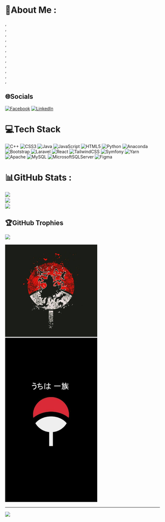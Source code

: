 # 💫About Me :


<!DOCTYPE html>
<html lang="en">
<head>
<meta charset="UTF-8">
<meta http-equiv="X-UA-Compatible" content="IE=edge">
<meta name="viewport" content="width=device-width, initial-scale=1.0">
<title>Pure CSS Drawing</title>
<link rel="stylesheet" href="./style.css">
</head>
<body>
<div class="box">
    <div class="eye-box left-eye">
        <div class="eye circle sharingan1to2">
            <div class="eyeball center">
                <div class="circle"></div>
                <div class="circle center"></div>
                <div class="sp"><span class="center">,</span></div>
                <div class="sp"><span class="center">,</span></div>
                <div class="sp"><span class="center">,</span></div>
            </div>
        </div>
    </div>
    <div class="eye-box">
        <div class="eye circle sharingan1to2">
            <div class="eyeball center">
                <div class="circle"></div>
                <div class="circle center"></div>
                <div class="sp"><span class="center">,</span></div>
                <div class="sp"><span class="center">,</span></div>
                <div class="sp"><span class="center">,</span></div>
            </div>
        </div>
    </div>
</div>

<div class="card">
    <div class="eye circle sharingan1">
        <div class="eyeball center">
            <div class="circle"></div>
            <div class="circle center"></div>
            <div class="sp"><span class="center">,</span></div>
            <div class="sp"><span class="center">,</span></div>
            <div class="sp"><span class="center">,</span></div>
        </div>
    </div>
    <div class="eye circle sharingan2">
        <div class="eyeball center">
            <div class="circle"></div>
            <div class="circle center"></div>
            <div class="sp"><span class="center">,</span></div>
            <div class="sp"><span class="center">,</span></div>
            <div class="sp"><span class="center">,</span></div>
        </div>
    </div>
    
</div>
</body>
</html>


## 🌐Socials
[![Facebook](https://img.shields.io/badge/Facebook-%231877F2.svg?logo=Facebook&logoColor=white)](https://facebook.com/https://www.facebook.com/nguyentunglamICTU) [![LinkedIn](https://img.shields.io/badge/LinkedIn-%230077B5.svg?logo=linkedin&logoColor=white)](https://linkedin.com/in/https://www.linkedin.com/in/nguy%E1%BB%85n-l%C3%A2m-606133229/) 

# 💻Tech Stack
![C++](https://img.shields.io/badge/c++-%2300599C.svg?style=for-the-badge&logo=c%2B%2B&logoColor=white) ![CSS3](https://img.shields.io/badge/css3-%231572B6.svg?style=for-the-badge&logo=css3&logoColor=white) ![Java](https://img.shields.io/badge/java-%23ED8B00.svg?style=for-the-badge&logo=java&logoColor=white) ![JavaScript](https://img.shields.io/badge/javascript-%23323330.svg?style=for-the-badge&logo=javascript&logoColor=%23F7DF1E) ![HTML5](https://img.shields.io/badge/html5-%23E34F26.svg?style=for-the-badge&logo=html5&logoColor=white) ![Python](https://img.shields.io/badge/python-3670A0?style=for-the-badge&logo=python&logoColor=ffdd54) ![Anaconda](https://img.shields.io/badge/Anaconda-%2344A833.svg?style=for-the-badge&logo=anaconda&logoColor=white) ![Bootstrap](https://img.shields.io/badge/bootstrap-%23563D7C.svg?style=for-the-badge&logo=bootstrap&logoColor=white) ![Laravel](https://img.shields.io/badge/laravel-%23FF2D20.svg?style=for-the-badge&logo=laravel&logoColor=white) ![React](https://img.shields.io/badge/react-%2320232a.svg?style=for-the-badge&logo=react&logoColor=%2361DAFB) ![TailwindCSS](https://img.shields.io/badge/tailwindcss-%2338B2AC.svg?style=for-the-badge&logo=tailwind-css&logoColor=white) ![Symfony](https://img.shields.io/badge/symfony-%23000000.svg?style=for-the-badge&logo=symfony&logoColor=white) ![Yarn](https://img.shields.io/badge/yarn-%232C8EBB.svg?style=for-the-badge&logo=yarn&logoColor=white) ![Apache](https://img.shields.io/badge/apache-%23D42029.svg?style=for-the-badge&logo=apache&logoColor=white) ![MySQL](https://img.shields.io/badge/mysql-%2300f.svg?style=for-the-badge&logo=mysql&logoColor=white) ![MicrosoftSQLServer](https://img.shields.io/badge/Microsoft%20SQL%20Sever-CC2927?style=for-the-badge&logo=microsoft%20sql%20server&logoColor=white) 	![Figma](https://img.shields.io/badge/figma-%23F24E1E.svg?style=for-the-badge&logo=figma&logoColor=white)
# 📊GitHub Stats :
![](https://github-readme-stats.vercel.app/api?username=88vipProdev&theme=radical&hide_border=true&include_all_commits=true&count_private=false)<br/>
![](https://github-readme-streak-stats.herokuapp.com/?user=88vipProdev&theme=radical&hide_border=true)<br/>
![](https://github-readme-stats.vercel.app/api/top-langs/?username=88vipProdev&theme=radical&hide_border=true&include_all_commits=true&count_private=false&layout=compact)

## 🏆GitHub Trophies
![](https://github-trophies.vercel.app/?username=88vipProdev&theme=radical&no-frame=false&no-bg=false&margin-w=4)

<img src="image/avtuchia.jpg" width="300px">              <img src="image/uchihaicon.jpg" width="300px">

---
[![](https://visitcount.itsvg.in/api?id=88vipProdev&icon=0&color=0)](https://visitcount.itsvg.in)
